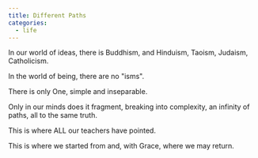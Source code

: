```yaml
---
title: Different Paths
categories:
  - life
---
```

In our world of ideas,
there is Buddhism,
and Hinduism,
Taoism,
Judaism,
Catholicism.

In the world of being,
there are no "isms".

There is only One,
simple
and inseparable.

Only in our minds
does it fragment,
breaking into complexity,
an infinity of paths,
all to the same truth.

This is where ALL our teachers
have pointed.

This is where we started from
and, with Grace,
where we may return.
